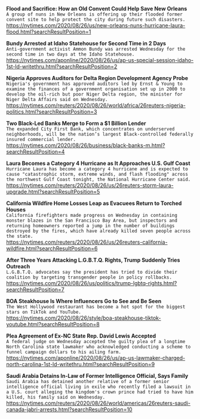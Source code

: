 **Flood and Sacrifice: How an Old Convent Could Help Save New Orleans**\
`A group of nuns in New Orleans is offering up their flooded former convent site to help protect the city during future such disasters.`\
https://nytimes.com/2020/08/26/us/new-orleans-nuns-hurricane-laura-flood.html?searchResultPosition=1

**Bundy Arrested at Idaho Statehouse for Second Time in 2 Days**\
`Anti-government activist Ammon Bundy was arrested Wednesday for the second time in two days at the Idaho Statehouse.`\
https://nytimes.com/aponline/2020/08/26/us/ap-us-special-session-idaho-1st-ld-writethru.html?searchResultPosition=2

**Nigeria Approves Auditors for Delta Region Development Agency Probe**\
`Nigeria's government has approved auditors led by Ernst & Young to examine the finances of a government organisation set up in 2000 to develop the oil-rich but poor Niger Delta region, the minister for Niger Delta Affairs said on Wednesday.`\
https://nytimes.com/reuters/2020/08/26/world/africa/26reuters-nigeria-politics.html?searchResultPosition=3

**Two Black-Led Banks Merge to Form a $1 Billion Lender**\
`The expanded City First Bank, which concentrates on underserved neighborhoods, will be the nation’s largest Black-controlled federally insured commercial lender.`\
https://nytimes.com/2020/08/26/business/black-banks-m.html?searchResultPosition=4

**Laura Becomes a Category 4 Hurricane as It Approaches U.S. Gulf Coast**\
`Hurricane Laura has become a category 4 hurricane and is expected to cause "catastrophic storm, extreme winds, and flash flooding" across the northwest Gulf Coast tonight, the National Hurricane Center said. `\
https://nytimes.com/reuters/2020/08/26/us/26reuters-storm-laura-upgrade.html?searchResultPosition=5

**California Wildfire Home Losses Leap as Evacuees Return to Torched Houses**\
`California firefighters made progress on Wednesday in containing monster blazes in the San Francisco Bay Area, but inspectors and returning homeowners reported a jump in the number of buildings destroyed by the fires, which have already killed seven people across the state.`\
https://nytimes.com/reuters/2020/08/26/us/26reuters-california-wildfire.html?searchResultPosition=6

**After Three Years Attacking L.G.B.T.Q. Rights, Trump Suddenly Tries Outreach**\
`L.G.B.T.Q. advocates say the president has tried to divide their coalition by targeting transgender people in policy rollbacks.`\
https://nytimes.com/2020/08/26/us/politics/trump-lgbtq-rights.html?searchResultPosition=7

**BOA Steakhouse Is Where Influencers Go to See and Be Seen**\
`The West Hollywood restaurant has become a hot spot for the biggest stars on TikTok and YouTube.`\
https://nytimes.com/2020/08/26/style/boa-steakhouse-tiktok-youtube.html?searchResultPosition=8

**Plea Agreement of Ex-NC State Rep. David Lewis Accepted**\
`A federal judge on Wednesday accepted the guilty plea of a longtime North Carolina state lawmaker who acknowledged conducting a scheme to funnel campaign dollars to his ailing farm.`\
https://nytimes.com/aponline/2020/08/26/us/ap-us-lawmaker-charged-north-carolina-1st-ld-writethru.html?searchResultPosition=9

**Saudi Arabia Detains In-Law of Former Intelligence Official, Says Family**\
`Saudi Arabia has detained another relative of a former senior intelligence official living in exile who recently filed a lawsuit in a U.S. court alleging the kingdom's crown prince had tried to have him killed, his family said on Wednesday.`\
https://nytimes.com/reuters/2020/08/26/world/americas/26reuters-saudi-canada-jabri-arrests.html?searchResultPosition=10

